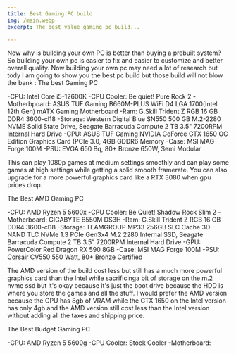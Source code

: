 ```yaml
---
title: Best Gaming PC build
img: /main.webp
excerpt: The best value gaming pc build...

--- 
```

 
  Now why is building your own PC is better than buying a prebuilt system? So building your own pc is 
easier to fix and easier to customize and better overall quality. Now building your own pc may need
a lot of research but tody I am going to show you the best pc build but those build will not blow the bank :
 The best Gaming PC
 
 -CPU: Intel Core i5-12600K
 -CPU Cooler: Be quiet! Pure Rock 2
 -Motherbpoard: ASUS TUF Gaming B660M-PLUS WiFi D4 LGA 1700(Intel 12th Gen) mATX Gaming Motherboard
 -Ram: G.Skill Trident Z RGB 16 GB DDR4 3600-cl18
 -Storage: Western Digital Blue SN550 500 GB M.2-2280 NVME Solid State Drive, Seagate Barracuda 
 Compute 2 TB 3.5" 7200RPM Internal Hard Drive
 -GPU: ASUS TUF Gaming NVIDIA GeForce GTX 1650 OC Edition Graphics Card (PCIe 3.0, 4GB GDDR6 Memory
 -Case: MSI MAG Forge 100M
 -PSU: EVGA 650 Bq, 80+ Bronze 650W, Semi Modular
  
This can play 1080p games at medium settings smoothly and can play some games at high settings while getting a 
solid smooth framerate. You can also upgrade for a more powerful graphics card like a RTX 3080 when gpu prices
drop.

 The Best AMD Gaming PC

 -CPU: AMD Ryzen 5 5600x
 -CPU Cooler: Be Quiet! Shadow Rock Slim 2
 -Motherboard: GIGABYTE B550M DS3H
 -Ram: G.Skill Trident Z RGB 16 GB DDR4 3600-cl18
 -Storage: TEAMGROUP MP33 256GB SLC Cache 3D NAND TLC NVMe 1.3 PCIe Gen3x4 M.2 2280 Internal SSD,
 Seagate Barracuda Compute 2 TB 3.5" 7200RPM Internal Hard Drive
 -GPU: PowerColor Red Dragon RX 590 8GB
 -Case: MSI MAG Forge 100M
 -PSU: Corsair CV550 550 Watt, 80+ Bronze Certified
 
The AMD version of the build cost less but still has a much more powerful graphics card than the Intel
while sacrificinga bit of storage on the m.2 nvme ssd but it's okay because it's just the boot drive because
the HDD is where you store the games and all the stuff. I would prefer the AMD version because the GPU has 8gb
of VRAM while the GTX 1650 on the Intel version has only 4gb and the AMD version still cost less
than the Intel version without adding all the taxes and shipping price.
 
  The Best Budget Gaming PC
 
  -CPU: AMD Ryzen 5 5600g
  -CPU Cooler: Stock Cooler
  -Motherboard:
